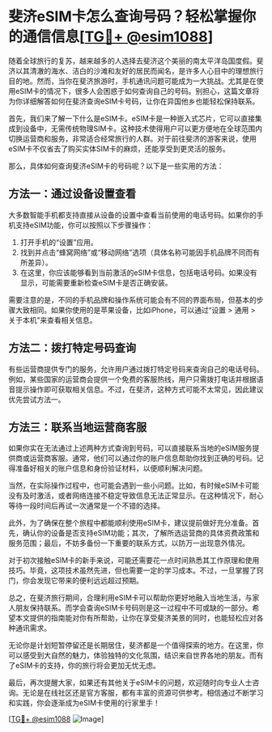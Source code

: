 # 斐济eSIM卡怎么查询号码？轻松掌握你的通信信息[[TG💪+ @esim1088](https://t.me/s/esim1088)]

随着全球旅行的复苏，越来越多的人选择去斐济这个美丽的南太平洋岛国度假。斐济以其清澈的海水、洁白的沙滩和友好的居民而闻名，是许多人心目中的理想旅行目的地。然而，当你在斐济旅游时，手机通讯问题可能成为一大挑战。尤其是在使用eSIM卡的情况下，很多人会困惑于如何查询自己的号码。别担心，这篇文章将为你详细解答如何在斐济查询eSIM卡号码，让你在异国他乡也能轻松保持联系。

首先，我们来了解一下什么是eSIM卡。eSIM卡是一种嵌入式芯片，它可以直接集成到设备中，无需传统物理SIM卡。这种技术使得用户可以更方便地在全球范围内切换运营商和服务，非常适合经常旅行的人群。对于前往斐济的游客来说，使用eSIM卡不仅省去了购买实体SIM卡的麻烦，还能享受到更灵活的服务。

那么，具体如何查询斐济eSIM卡的号码呢？以下是一些实用的方法：

## 方法一：通过设备设置查看

大多数智能手机都支持直接从设备的设置中查看当前使用的电话号码。如果你的手机支持eSIM功能，你可以按照以下步骤操作：

1. 打开手机的“设置”应用。
2. 找到并点击“蜂窝网络”或“移动网络”选项（具体名称可能因手机品牌不同而有所差异）。
3. 在这里，你应该能够看到当前激活的eSIM卡信息，包括电话号码。如果没有显示，可能需要重新检查eSIM卡是否正确安装。

需要注意的是，不同的手机品牌和操作系统可能会有不同的界面布局，但基本的步骤大致相同。如果你使用的是苹果设备，比如iPhone，可以通过“设置 > 通用 > 关于本机”来查看相关信息。

## 方法二：拨打特定号码查询

有些运营商提供专门的服务，允许用户通过拨打特定号码来查询自己的电话号码。例如，某些国家的运营商会提供一个免费的客服热线，用户只需拨打电话并根据语音提示操作即可获取相关信息。不过，在斐济，这种方式可能不太常见，因此建议优先尝试方法一。

## 方法三：联系当地运营商客服

如果你实在无法通过上述两种方式查询到号码，可以直接联系当地的eSIM服务提供商或运营商客服。通常，他们可以通过你的账户信息帮助你找到正确的号码。记得准备好相关的账户信息和身份验证材料，以便顺利解决问题。

当然，在实际操作过程中，也可能会遇到一些小问题。比如，有时候eSIM卡可能没有及时激活，或者网络连接不稳定导致信息无法正常显示。在这种情况下，耐心等待一段时间后再试一次通常是一个不错的选择。

此外，为了确保在整个旅程中都能顺利使用eSIM卡，建议提前做好充分准备。首先，确认你的设备是否支持eSIM功能；其次，了解所选运营商的具体资费政策和服务范围；最后，不妨多备份一下重要的联系方式，以防万一出现意外情况。

对于初次接触eSIM卡的新手来说，可能还需要花一点时间熟悉其工作原理和使用技巧。毕竟，这项技术虽然先进，但也需要一定的学习成本。不过，一旦掌握了窍门，你会发现它带来的便利远远超过预期。

总之，在斐济旅行期间，合理利用eSIM卡可以帮助你更好地融入当地生活，与家人朋友保持联系。而学会查询eSIM卡号码则是这一过程中不可或缺的一部分。希望本文提供的指南能对你有所帮助，让你在享受斐济美景的同时，也能轻松应对各种通讯需求。

无论你是计划短暂停留还是长期居住，斐济都是一个值得探索的地方。在这里，你可以感受到大自然的魅力，体验独特的文化氛围，结识来自世界各地的朋友。而有了eSIM卡的支持，你的旅行将会更加无忧无虑。

最后，再次提醒大家，如果还有其他关于eSIM卡的问题，欢迎随时向专业人士咨询。无论是在线社区还是官方客服，都有丰富的资源可供参考。相信通过不断学习和实践，你会逐渐成为eSIM卡使用的行家里手！

[[TG💪+ @esim1088](https://t.me/s/esim1088) ![Image](https://i.postimg.cc/4NQfJmqS/Snipaste-2025-05-13-00-14-12.png)]